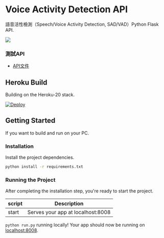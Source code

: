 # Voice Activity Detection API
語音活性檢測（Speech/Voice Activity Detection, SAD/VAD）Python Flask API.

![](https://i.imgur.com/4FJCiys.gif)

### 測試API
- [API文件]()

## Heroku Build
Building on the Heroku-20 stack.

[![Deploy](https://www.herokucdn.com/deploy/button.svg)](https://vad-api.herokuapp.com/)

## Getting Started
If you want to build and run on your PC.

### Installation
Install the project dependencies.

```bash
python install -r requirements.txt
```

### Running the Project
After completing the installation step, you're ready to start the project.

| script | Description |
| ------| ------ |
| start | Serves your app at localhost:8008 |


`python run.py` running locally! Your app should now be running on [localhost:8008](http://localhost:8008/).
